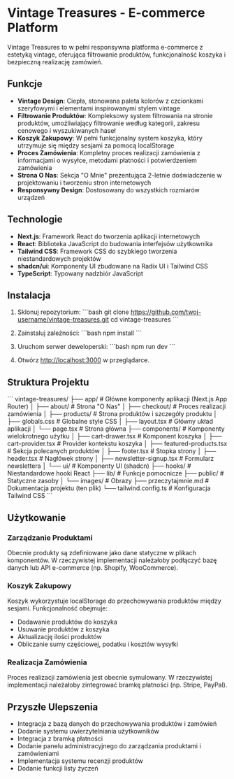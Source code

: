 # Vintage Treasures - E-commerce Platform

Vintage Treasures to w pełni responsywna platforma e-commerce z estetyką vintage, oferująca filtrowanie produktów, funkcjonalność koszyka i bezpieczną realizację zamówień.

## Funkcje

- **Vintage Design**: Ciepła, stonowana paleta kolorów z czcionkami szeryfowymi i elementami inspirowanymi stylem vintage
- **Filtrowanie Produktów**: Kompleksowy system filtrowania na stronie produktów, umożliwiający filtrowanie według kategorii, zakresu cenowego i wyszukiwanych haseł
- **Koszyk Zakupowy**: W pełni funkcjonalny system koszyka, który utrzymuje się między sesjami za pomocą localStorage
- **Proces Zamówienia**: Kompletny proces realizacji zamówienia z informacjami o wysyłce, metodami płatności i potwierdzeniem zamówienia
- **Strona O Nas**: Sekcja "O Mnie" prezentująca 2-letnie doświadczenie w projektowaniu i tworzeniu stron internetowych
- **Responsywny Design**: Dostosowany do wszystkich rozmiarów urządzeń

## Technologie

- **Next.js**: Framework React do tworzenia aplikacji internetowych
- **React**: Biblioteka JavaScript do budowania interfejsów użytkownika
- **Tailwind CSS**: Framework CSS do szybkiego tworzenia niestandardowych projektów
- **shadcn/ui**: Komponenty UI zbudowane na Radix UI i Tailwind CSS
- **TypeScript**: Typowany nadzbiór JavaScript

## Instalacja

1. Sklonuj repozytorium:
\`\`\`bash
git clone https://github.com/twoj-username/vintage-treasures.git
cd vintage-treasures
\`\`\`

2. Zainstaluj zależności:
\`\`\`bash
npm install
\`\`\`

3. Uruchom serwer deweloperski:
\`\`\`bash
npm run dev
\`\`\`

4. Otwórz [http://localhost:3000](http://localhost:3000) w przeglądarce.

## Struktura Projektu

\`\`\`
vintage-treasures/
├── app/                    # Główne komponenty aplikacji (Next.js App Router)
│   ├── about/              # Strona "O Nas"
│   ├── checkout/           # Proces realizacji zamówienia
│   ├── products/           # Strona produktów i szczegóły produktu
│   ├── globals.css         # Globalne style CSS
│   ├── layout.tsx          # Główny układ aplikacji
│   └── page.tsx            # Strona główna
├── components/             # Komponenty wielokrotnego użytku
│   ├── cart-drawer.tsx     # Komponent koszyka
│   ├── cart-provider.tsx   # Provider kontekstu koszyka
│   ├── featured-products.tsx # Sekcja polecanych produktów
│   ├── footer.tsx          # Stopka strony
│   ├── header.tsx          # Nagłówek strony
│   ├── newsletter-signup.tsx # Formularz newslettera
│   └── ui/                 # Komponenty UI (shadcn)
├── hooks/                  # Niestandardowe hooki React
├── lib/                    # Funkcje pomocnicze
├── public/                 # Statyczne zasoby
│   └── images/             # Obrazy
├── przeczytajmnie.md       # Dokumentacja projektu (ten plik)
└── tailwind.config.ts      # Konfiguracja Tailwind CSS
\`\`\`

## Użytkowanie

### Zarządzanie Produktami

Obecnie produkty są zdefiniowane jako dane statyczne w plikach komponentów. W rzeczywistej implementacji należałoby podłączyć bazę danych lub API e-commerce (np. Shopify, WooCommerce).

### Koszyk Zakupowy

Koszyk wykorzystuje localStorage do przechowywania produktów między sesjami. Funkcjonalność obejmuje:
- Dodawanie produktów do koszyka
- Usuwanie produktów z koszyka
- Aktualizację ilości produktów
- Obliczanie sumy częściowej, podatku i kosztów wysyłki

### Realizacja Zamówienia

Proces realizacji zamówienia jest obecnie symulowany. W rzeczywistej implementacji należałoby zintegrować bramkę płatności (np. Stripe, PayPal).

## Przyszłe Ulepszenia

- Integracja z bazą danych do przechowywania produktów i zamówień
- Dodanie systemu uwierzytelniania użytkowników
- Integracja z bramką płatności
- Dodanie panelu administracyjnego do zarządzania produktami i zamówieniami
- Implementacja systemu recenzji produktów
- Dodanie funkcji listy życzeń
